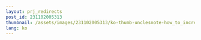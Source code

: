 ```yaml
---
layout: prj_redirects
post_id: 231102005313
thumbnail: /assets/images/231102005313/ko-thumb-unclesnote-how_to_increase_swapfile_size_in_ubuntu.png
lang: ko
---
```

